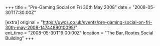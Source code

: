 +++
title = "Pre-Gaming Social on Fri 30th May 2008"
date = "2008-05-30T17:30:00Z"

[extra]
original = "https://uwcs.co.uk/events/pre-gaming-social-on-fri-30th-may-2008-1474489010095/"    
ent_time = "2008-05-30T19:00:00Z"
location = "The Bar, Rootes Social Building"
+++



